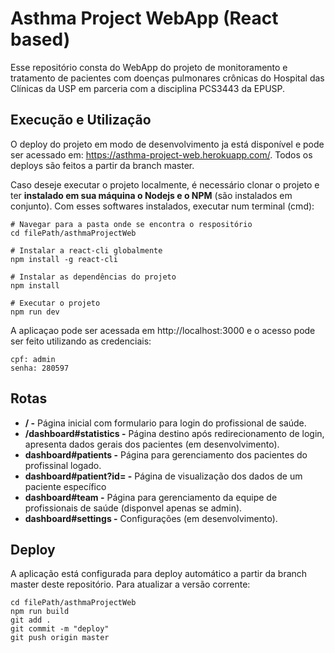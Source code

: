 # Asthma Project WebApp (React based)


Esse repositório consta do WebApp do projeto de monitoramento e tratamento de pacientes com doenças pulmonares crônicas do Hospital das Clínicas da USP em parceria com a disciplina PCS3443 da EPUSP. 


## Execução e Utilização

O deploy do projeto em modo de desenvolvimento ja está disponível e pode ser acessado em: https://asthma-project-web.herokuapp.com/.
Todos os deploys são feitos a partir da branch master.

Caso deseje executar o projeto localmente, é necessário clonar o projeto e ter **instalado em sua máquina o Nodejs e o NPM** (são instalados em conjunto). Com esses softwares instalados, executar num terminal (cmd):

```shell
# Navegar para a pasta onde se encontra o respositório
cd filePath/asthmaProjectWeb

# Instalar a react-cli globalmente
npm install -g react-cli

# Instalar as dependências do projeto
npm install

# Executar o projeto
npm run dev
```

A aplicaçao pode ser acessada em http://localhost:3000 e o acesso pode ser feito utilizando as credenciais:

```shell
cpf: admin
senha: 280597
```

## Rotas

- **/ -** Página inicial com formulario para login do profissional de saúde.
- **/dashboard#statistics -** Página destino após redirecionamento de login, apresenta dados gerais dos pacientes (em desenvolvimento).
- **dashboard#patients -** Página para gerenciamento dos pacientes do profissinal logado.
- **dashboard#patient?id=<id> -** Página de visualização dos dados de um paciente específico
- **dashboard#team -** Página para gerenciamento da equipe de profissionais de saúde (disponvel apenas se admin).
- **dashboard#settings -** Configurações (em desenvolvimento).

## Deploy

A aplicação está configurada para deploy automático a partir da branch master deste repositório. Para atualizar a versão corrente:

```shell
cd filePath/asthmaProjectWeb
npm run build
git add .
git commit -m "deploy"
git push origin master
```
